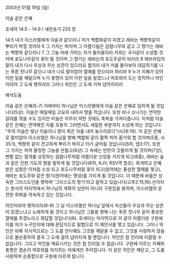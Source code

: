2003년 01월 19일 (일)

이슬 같은 은혜



호세아 14:5 - 14:9 / 새찬송가 233 장


14:5 내가 이스라엘에게 이슬과 같으리니 저가 백합화같이 피겠고 레바논 백향목같이 뿌리가 박힐 것이라 
6 그 가지는 퍼지며 그 아름다움은 감람나무와 같고 그 향기는 레바논 백향목 같으리니 
7 그 그늘 아래 거하는 자가 돌아올지라 저희는 곡식같이 소성할 것이며 포도나무같이 꽃이 필 것이며 그 향기는 레바논의 포도주같이 되리라 
8 에브라임의 말이 내가 다시 우상과 무슨 상관이 있으리요 할지라 내가 저를 돌아보아 대답하기를 나는 푸른 잣나무 같으니 네가 나로 말미암아 열매를 얻으리라 하리라 
9 누가 지혜가 있어 이런 일을 깨달으며 누가 총명이 있어 이런 일을 알겠느냐 여호와의 도는 정직하니 의인이라야 그 도에 행하리라 그러나 죄인은 그 도에 거쳐 넘어지리라

해석도움





이슬 같은 은혜(5-7) 
이때부터 하나님은 이스라엘에게 이슬 같은 은혜로 임하게 될 것입니다(5상). 이슬은 매일매일 고요히 내려서 땅을 적십니다. 또한 비나 소나기는 연약한 갈대를 꺾을 수도 있지만 이슬은 아무리 약한 것에도 축복을 가져다줍니다. 이처럼 이슬 같은 은혜는 연약해진 자를 조용히 그러면서도 세밀한 부분까지 소성케 하는 것입니다. “주의 이슬은 빛난 이슬이니 땅이 죽은 자를 내어 놓으리로다”(사26:19). 이 같은 은혜로 말미암아 이스라엘은 하나님을 향해 백합화 같이 활짝 피어 즐거워 할 것이며(5중, 사35:1), 백향목 같이 견고하게 뿌리가 박히고 터가 굳어질 것입니다(5하, 엡3:17). 또한 그 가지는 퍼져 울창한 그늘을 만들고(6상) 그 속에는 만민이 깃들이게 될 것이며(7상), 변함 없는 절개를 상징하는 감람나무처럼 아름다운 신앙을 가지게 되고(6중), 레바논 숲과 같은 진한 기도의 향을 발하게 될 것입니다(6하, KJV, RSV역 참조). 회개하고 은혜 받은 심령은 이처럼 소성 되고 포도나무처럼 꽃이 피고(원어에는 풍성한 열매를 맺고), 레바논 포도주와 같은 향기(원어에는 명성)를 가지게 될 것입니다. 이 때문에 바울은 성숙한 그리스도인을 향하여 ‘그리스도의 향기’라고 말하고 있습니다(고후2:15,16).선지자는 본서의 마지막에서 하나님의 계획이 심판이 아니라 구원임을 밝히며, 이스라엘의 온전한 회복을 약속하고 있는 것입니다. 



의인이라야 행하리라(8-9) 
그 날 이스라엘은 하나님 앞에서 자신들이 우상과 무슨 상관이 있겠느냐고 노래하게 될 것이고 하나님은 그들을 향해 나는 푸른 잣나무 같이 풍성한 열매를 주겠노라고 화답할 것입니다(8). 호세아는 마지막으로 이 같이 아름다운 구원에 이를 자가 누구인지에 대해 문답식으로 말함으로 이 예언서를 맺고 있습니다. 그러나 악인은 비록 지식적으로는 그 도를 안다해도 그것을 깨달을 수 없고, 그것을 사랑하지 않음으로 불순종하여 결국 그 도에 걸려 넘어지게 될 뿐입니다. 악인은 참 진리에 이끌릴 수 없습니다. 그리고 악인을 매료시키는 것은 참 진리일 수 없습니다. 구원에 이르는 지혜와 총명은 겸손히 여호와를 의지하는 자에게만 주어집니다. 이 같은 의인은 깨닫고, 그 도를 사랑하여 순종함으로 구원에 이르게 됩니다.